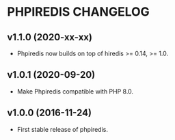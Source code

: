 PHPIREDIS CHANGELOG
================================================================================

v1.1.0 (2020-xx-xx)
--------------------------------------------------------------------------------

* Phpiredis now builds on top of hiredis >= 0.14, >= 1.0.

v1.0.1 (2020-09-20)
--------------------------------------------------------------------------------

* Make Phpiredis compatible with PHP 8.0.

v1.0.0 (2016-11-24)
--------------------------------------------------------------------------------

* First stable release of phpiredis.
